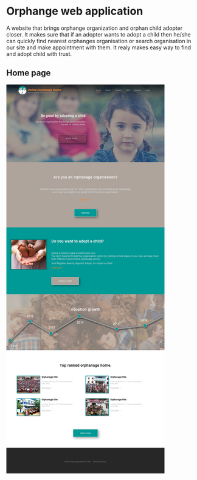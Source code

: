 # Orphange web application
A website that brings orphange organization and orphan child adopter closer. It makes sure that if an adopter wants to adopt a child then he/she can quickly find nearest orphanges organisation or search organisation in our site and make appointment with them. It realy makes easy way to find and adopt child with trust.

[home]: https://github.com/imskm/orphange/blob/master/temp/screenshots/home.jpg "Home page"

## Home page
![alt text][home]

